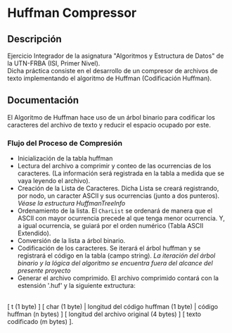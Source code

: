 
# Huffman Compressor

## Descripción

Ejercicio Integrador de la asignatura "Algoritmos y Estructura de Datos" de la UTN-FRBA (ISI, Primer Nivel).
</br>
Dicha práctica consiste en el desarrollo de un compresor de archivos de texto implementando el algoritmo de Huffman (Codificación Huffman).

## Documentación

El Algoritmo de Huffman hace uso de un árbol binario para codificar los caracteres del archivo de texto y reducir el espacio ocupado por este.

### Flujo del Proceso de Compresión

* Inicialización de la tabla huffman
* Lectura del archivo a comprimir y conteo de las ocurrencias de los caracteres. (La información será registrada en la tabla a medida que se vaya leyendo el archivo).
* Creación de la Lista de Caracteres. Dicha Lista se creará registrando, por nodo, un caracter ASCII y sus ocurrencias (junto a dos punteros). *Véase la estructura HuffmanTreeInfo*
* Ordenamiento de la lista. El `CharList` se ordenará de manera que el ASCII con mayor ocurrencia precede al que tenga menor ocurrencia. Y, a igual ocurrencia, se guiará por el orden numérico (Tabla ASCII Extendido).
* Conversión de la lista a árbol binario.
* Codificación de los caracteres. Se iterará el árbol huffman y se registrará el código en la tabla (campo string). *La iteración del árbol binario y la lógica del algoritmo se encuentra fuera del alcance del presente proyecto*
* Generar el archivo comprimido. El archivo comprimido contará con la estensión '.huf' y la siguiente extructura:
</br>
[ t (1 byte) ] [ char (1 byte) | longitud del código huffman (1 byte) | código huffman (n bytes) ] [ longitud del archivo original (4 bytes) ] [ texto codificado (m bytes) ].

